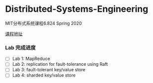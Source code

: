 # Distributed-Systems-Engineering

MIT分布式系统课程6.824 Spring 2020

[课程地址](https://pdos.csail.mit.edu/6.824/)

### Lab 完成进度
- [ ] Lab 1: MapReduce
- [ ] Lab 2: replication for fault-tolerance using Raft
- [ ] Lab 3: fault-tolerant key/value store
- [ ] Lab 4: sharded key/value store
